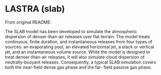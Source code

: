 # LASTRA (slab)

From original README:

The SLAB model has been developed to simulate the atmospheric
dispersion of denser-than-air releases over flat terrain.  The
model treats continuous, finite duration, and instantaneous
releases from four types of sources: an evaporating pool, an
elevated horizontal jet, a stack or vertical jet, and an
instantaneous volume source.  While the model is designed to treat
denser-than-air releases, it will also simulate cloud dispersion
of neutrally-buoyant releases.  Consequently, a typical SLAB
simulation covers both the near-field dense gas phase and the far-
field passive gas phase.
